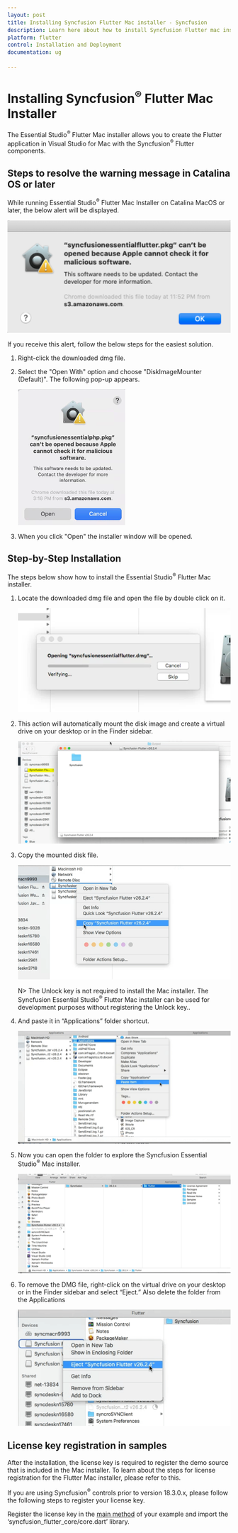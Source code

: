 ```yaml
---
layout: post
title: Installing Syncfusion Flutter Mac installer - Syncfusion
description: Learn here about how to install Syncfusion Flutter mac installer after downloading from our Syncfusion website.
platform: flutter
control: Installation and Deployment
documentation: ug

---
```


# Installing Syncfusion<sup>&reg;</sup> Flutter Mac Installer

The Essential Studio<sup>&reg;</sup> Flutter Mac installer allows you to create the Flutter application in Visual Studio for Mac with the Syncfusion<sup>&reg;</sup> Flutter components.


## Steps to resolve the warning message in Catalina OS or later

   While running Essential Studio<sup>&reg;</sup> Flutter Mac Installer on Catalina MacOS or later, the below alert will be displayed.

   ![Alert Image](images/Mac_Catalina_MacOS_Alert1.png)  
     
   If you receive this alert, follow the below steps for the easiest solution.   

   1.	Right-click the downloaded dmg file.
   2.	Select the "Open With" option and choose "DiskImageMounter (Default)". The following pop-up appears.

	    ![pop-up Image](images/Mac_Catalina_MacOS_Alert2.png)

   3.	When you click "Open" the installer window will be opened.

## Step-by-Step Installation

The steps below show how to install the Essential Studio<sup>&reg;</sup> Flutter Mac installer.

1. Locate the downloaded dmg file and open the file by double click on it.

   ![Welcome wizard](images/Mac_Installer1.png)
   

2. This action will automatically mount the disk image and create a virtual drive on your desktop or in the Finder sidebar.

   ![license wizard](images/Mac_Installer2.png)   
   

3. Copy the mounted disk file.

   ![License confirmation wizard](images/Mac_Installer3.png)
   
   N> The Unlock key is not required to install the Mac installer. The Syncfusion Essential Studio<sup>&reg;</sup> Flutter Mac installer can be used for development purposes without registering the Unlock key..


4. And paste it in “Applications” folder shortcut.

   ![license wizard](images/Mac_Installer4.png)


5. Now you can open the folder to explore the Syncfusion Essential Studio<sup>&reg;</sup> Mac installer.

   ![Installation type wizard](images/Mac_Installer5.png)


6. To remove the DMG file, right-click on the virtual drive on your desktop or in the Finder sidebar and select “Eject.” Also delete the folder from the Applications

   ![Credential wizard](images/Mac_Installer6.png)

   
## License key registration in samples

After the installation, the license key is required to register the demo source that is included in the Mac installer. To learn about the steps for license registration for the Flutter Mac installer, please refer to this.

If you are using Syncfusion<sup>&reg;</sup> controls prior to version 18.3.0.x, please follow the following steps to register your license key.

Register the license key in the [main method](https://help.syncfusion.com/flutter/licensing/overview) of your example and import the ‘syncfusion_flutter_core/core.dart’ library.
